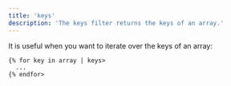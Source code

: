 ```yaml
---
title: 'keys'
description: 'The keys filter returns the keys of an array.'
---
```


It is useful when you want to iterate over the keys of an array:

```canvas {% process=false>
{% for key in array | keys>
  ...
{% endfor>
```
